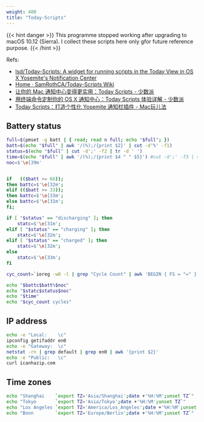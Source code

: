 ```yaml
---
weight: 400
title: "Today-Scripts"
---
```


{{< hint danger >}}
This programme stopped working after upgrading to macOS 10.12 (Sierra). I collect these scripts here only gfor future reference purpose.
{{< /hint >}}

Refs:

- [lsd/Today-Scripts: A widget for running scripts in the Today View in OS X Yosemite's Notification Center](https://github.com/lsd/Today-Scripts)
- [Home · SamRothCA/Today\-Scripts Wiki](https://github.com/SamRothCA/Today-Scripts/wiki)
- [让你的 Mac 通知中心变得更实用：Today Scripts \- 少数派](https://sspai.com/post/40169)
- [用终端命令定制你的 OS X 通知中心：Today Scripts 体验详解 \- 少数派](https://sspai.com/post/27662)
- [Today Scripts：打造个性化 Yosemite 通知栏插件 \- Mac玩儿法](https://www.waerfa.com/today-scripts-for-yosemite-today-view)

## Battery status

```sh
full=$(pmset -g batt | { read; read n full; echo "$full"; })
batt=$(echo "$full" | awk '/(%);/{print $2}' | cut -d'%' -f1)
status=$(echo "$full" | cut -d';' -f2 | tr -d ' ')
time=$(echo "$full" | awk '/(%);/{print $4 " " $5}') #cut -d';' -f3 | sed 's/^ *//'
noc=$'\e[39m'


if   (($batt >= 66)); 
then battc=$'\e[32m';
elif (($batt >= 33)); 
then battc=$'\e[33m';
else battc=$'\e[31m';
fi;

if [ "$status" == "discharging" ]; then
    statc=$'\e[31m';
elif [ "$status" == "charging" ]; then
    statc=$'\e[32m';
elif [ "$status" == "charged" ]; then
    statc=$'\e[32m';
else
    statc=$'\e[33m';
fi

cyc_count=`ioreg -w0 -l | grep "Cycle Count" | awk 'BEGIN { FS = "=" } ; {print $8}' | awk 'BEGIN { FS = "}" } ; {print $1}'`

echo "$battc$batt%$noc"
echo "$statc$status$noc"
echo "$time" 
echo "$cyc_count cycles"
```

## IP address

```sh
echo -e "Local:    \c"
ipconfig getifaddr en0
echo -e "Gateway:  \c"
netstat -rn | grep default | grep en0 | awk '{print $2}'
echo -e "Public:   \c"
curl icanhazip.com
```

## Time zones

```sh
echo "Shanghai    `export TZ='Asia/Shanghai';date +'%H:%M';unset TZ`"
echo "Tokyo       `export TZ='Asia/Tokyo';date +'%H:%M';unset TZ`"
echo "Los Angeles `export TZ='America/Los_Angeles';date +'%H:%M';unset TZ`"
echo "Bonn        `export TZ='Europe/Berlin';date +'%H:%M';unset TZ`"
```
